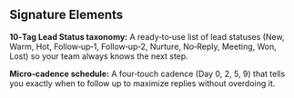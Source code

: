 ## Signature Elements

**10‑Tag Lead Status taxonomy:** A ready‑to‑use list of lead statuses (New, Warm, Hot, Follow‑up‑1, Follow‑up‑2, Nurture, No‑Reply, Meeting, Won, Lost) so your team always knows the next step.

**Micro‑cadence schedule:** A four‑touch cadence (Day 0, 2, 5, 9) that tells you exactly when to follow up to maximize replies without overdoing it.
